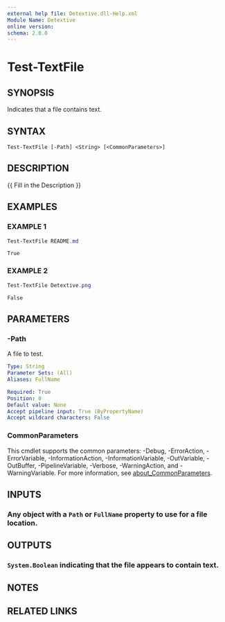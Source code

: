 ```yaml
---
external help file: Detextive.dll-Help.xml
Module Name: Detextive
online version:
schema: 2.0.0
---
```


# Test-TextFile

## SYNOPSIS
Indicates that a file contains text.

## SYNTAX

```
Test-TextFile [-Path] <String> [<CommonParameters>]
```

## DESCRIPTION
{{ Fill in the Description }}

## EXAMPLES

### EXAMPLE 1
```ps1
Test-TextFile README.md
```

```
True
```

### EXAMPLE 2
```ps1
Test-TextFile Detextive.png
```

```
False
```

## PARAMETERS

### -Path
A file to test.

```yaml
Type: String
Parameter Sets: (All)
Aliases: FullName

Required: True
Position: 0
Default value: None
Accept pipeline input: True (ByPropertyName)
Accept wildcard characters: False
```

### CommonParameters
This cmdlet supports the common parameters: -Debug, -ErrorAction, -ErrorVariable, -InformationAction, -InformationVariable, -OutVariable, -OutBuffer, -PipelineVariable, -Verbose, -WarningAction, and -WarningVariable. For more information, see [about_CommonParameters](http://go.microsoft.com/fwlink/?LinkID=113216).

## INPUTS

### Any object with a `Path` or `FullName` property to use for a file location.

## OUTPUTS

### `System.Boolean` indicating that the file appears to contain text.

## NOTES

## RELATED LINKS
